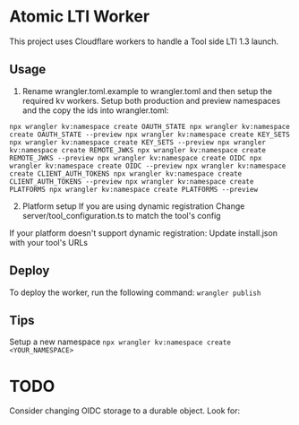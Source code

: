 # Atomic LTI Worker
This project uses Cloudflare workers to handle a Tool side LTI 1.3 launch.

## Usage
1. Rename wrangler.toml.example to wrangler.toml and then setup the required kv workers. 
   Setup both production and preview namespaces and the copy the ids into wrangler.toml:

  `
    npx wrangler kv:namespace create OAUTH_STATE
    npx wrangler kv:namespace create OAUTH_STATE --preview
    npx wrangler kv:namespace create KEY_SETS
    npx wrangler kv:namespace create KEY_SETS --preview
    npx wrangler kv:namespace create REMOTE_JWKS
    npx wrangler kv:namespace create REMOTE_JWKS --preview
    npx wrangler kv:namespace create OIDC
    npx wrangler kv:namespace create OIDC --preview
    npx wrangler kv:namespace create CLIENT_AUTH_TOKENS
    npx wrangler kv:namespace create CLIENT_AUTH_TOKENS --preview
    npx wrangler kv:namespace create PLATFORMS
    npx wrangler kv:namespace create PLATFORMS --preview
  `

2. Platform setup
  If you are using dynamic registration
    Change server/tool_configuration.ts to match the tool's config

  If your platform doesn't support dynamic registration:
    Update install.json with your tool's URLs
    

## Deploy
To deploy the worker, run the following command:
  `wrangler publish`

## Tips

Setup a new namespace
  `npx wrangler kv:namespace create <YOUR_NAMESPACE>`

# TODO
Consider changing OIDC storage to a durable object. Look for:

